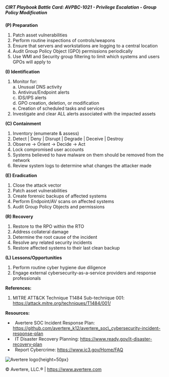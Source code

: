 ##### CIRT Playbook Battle Card: **AVPBC-1021 - Privilege Escalation - Group Policy Modification**

**(P) Preparation**

1.  Patch asset vulnerabilities
2.  Perform routine inspections of controls/weapons
3.  Ensure that servers and workstations are logging to a central location
4.  Audit Group Policy Object (GPO) permissions periodically
5.  Use WMI and Security group filtering to limit which systems and users GPOs will apply to

**(I) Identification**

1.  Monitor for:  
    a. Unusual DNS activity  
    b. Antivirus/Endpoint alerts  
    c. IDS/IPS alerts  
    d. GPO creation, deletion, or modification  
    e. Creation of scheduled tasks and services
2.  Investigate and clear ALL alerts associated with the impacted assets

**(C) Containment**

1.  Inventory (enumerate & assess)
2.  Detect | Deny | Disrupt | Degrade | Deceive | Destroy
3.  Observe -> Orient -> Decide -> Act
4.  Lock compromised user accounts
5.  Systems believed to have malware on them should be removed from the network
6.  Review system logs to determine what changes the attacker made

**(E) Eradication**

1.  Close the attack vector
2.  Patch asset vulnerabilities
3.  Create forensic backups of affected systems
4.  Perform Endpoint/AV scans on affected systems
5.  Audit Group Policy Objects and permissions

**(R) Recovery**

1.  Restore to the RPO within the RTO
2.  Address collateral damage
3.  Determine the root cause of the incident
4.  Resolve any related security incidents
5.  Restore affected systems to their last clean backup

**(L) Lessons/Opportunities**

1.  Perform routine cyber hygiene due diligence
2.  Engage external cybersecurity-as-a-service providers and response professionals

**References:**

1.  MITRE ATT&CK Technique T1484 Sub-technique 001: https://attack.mitre.org/techniques/T1484/001/

**Resources:**

*    Avertere SOC Incident Response Plan: https://github.com/avertere_k12/avertere_soc\_cybersecurity-incident-response-plan
*    IT Disaster Recovery Planning: https://www.ready.gov/it-disaster-recovery-plan
*    Report Cybercrime: https://www.ic3.gov/Home/FAQ

![Avertere logo](https://example.com/averttere-logo.jpg){height=50px}

  
© Avertere, LLC.® | https://www.avertere.com
